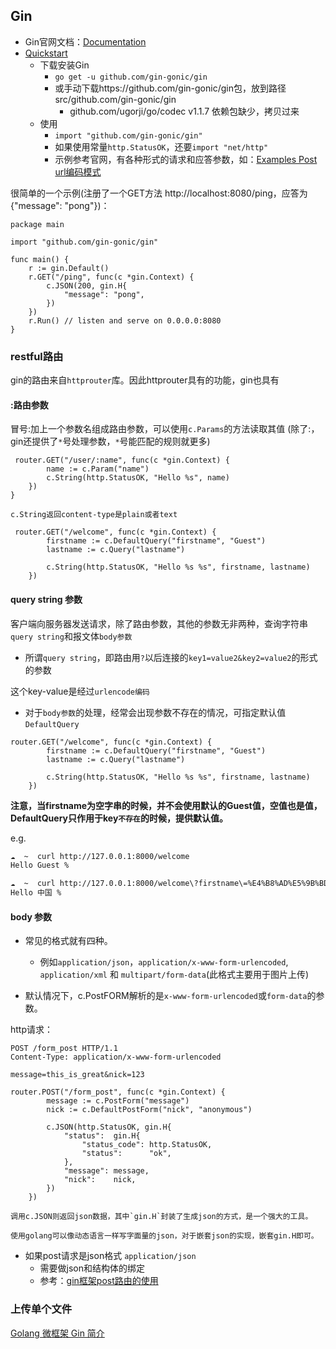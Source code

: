 ## Gin

* Gin官网文档：[Documentation](https://gin-gonic.com/docs/)
* [Quickstart](https://gin-gonic.com/docs/quickstart/)
    - 下载安装Gin
        + `go get -u github.com/gin-gonic/gin`
        + 或手动下载https://github.com/gin-gonic/gin包，放到路径 src/github.com/gin-gonic/gin
            * github.com/ugorji/go/codec v1.1.7 依赖包缺少，拷贝过来
    - 使用
        + `import "github.com/gin-gonic/gin"`
        + 如果使用常量`http.StatusOK`，还要`import "net/http"`
        + 示例参考官网，有各种形式的请求和应答参数，如：[Examples Post url编码模式](https://gin-gonic.com/docs/examples/query-and-post-form/)

很简单的一个示例(注册了一个GET方法 http://localhost:8080/ping，应答为 {"message": "pong"})：

```golang
package main

import "github.com/gin-gonic/gin"

func main() {
    r := gin.Default()
    r.GET("/ping", func(c *gin.Context) {
        c.JSON(200, gin.H{
            "message": "pong",
        })
    })
    r.Run() // listen and serve on 0.0.0.0:8080
}
```

### restful路由

gin的路由来自`httprouter`库。因此httprouter具有的功能，gin也具有

#### :路由参数

冒号:加上一个参数名组成路由参数，可以使用`c.Params`的方法读取其值
(除了:，gin还提供了`*`号处理参数，`*`号能匹配的规则就更多)

```golang
 router.GET("/user/:name", func(c *gin.Context) {
        name := c.Param("name")
        c.String(http.StatusOK, "Hello %s", name)
    })
}

c.String返回content-type是plain或者text
```


```golang
 router.GET("/welcome", func(c *gin.Context) {
        firstname := c.DefaultQuery("firstname", "Guest")
        lastname := c.Query("lastname")

        c.String(http.StatusOK, "Hello %s %s", firstname, lastname)
    })
```

#### query string 参数

客户端向服务器发送请求，除了路由参数，其他的参数无非两种，查询字符串`query string`和报文体`body参数`

* 所谓`query string`，即路由用`?`以后连接的`key1=value2&key2=value2`的形式的参数

这个key-value是经过`urlencode编码`

* 对于`body参数`的处理，经常会出现参数不存在的情况，可指定默认值`DefaultQuery`

```golang
router.GET("/welcome", func(c *gin.Context) {
        firstname := c.DefaultQuery("firstname", "Guest")
        lastname := c.Query("lastname")

        c.String(http.StatusOK, "Hello %s %s", firstname, lastname)
    })
```

**注意，当firstname为空字串的时候，并不会使用默认的Guest值，空值也是值，DefaultQuery只作用于key`不存在`的时候，提供默认值。**

e.g.

```sh
☁  ~  curl http://127.0.0.1:8000/welcome
Hello Guest %

☁  ~  curl http://127.0.0.1:8000/welcome\?firstname\=%E4%B8%AD%E5%9B%BD
Hello 中国 %
```

#### body 参数

* 常见的格式就有四种。
    - 例如`application/json`，`application/x-www-form-urlencoded`, `application/xml` 和 `multipart/form-data`(此格式主要用于图片上传)

* 默认情况下，c.PostFORM解析的是`x-www-form-urlencoded`或`form-data`的参数。

http请求：

```golang
POST /form_post HTTP/1.1
Content-Type: application/x-www-form-urlencoded

message=this_is_great&nick=123
```

```golang
router.POST("/form_post", func(c *gin.Context) {
        message := c.PostForm("message")
        nick := c.DefaultPostForm("nick", "anonymous")

        c.JSON(http.StatusOK, gin.H{
            "status":  gin.H{
                "status_code": http.StatusOK,
                "status":      "ok",
            },
            "message": message,
            "nick":    nick,
        })
    })

调用c.JSON则返回json数据，其中`gin.H`封装了生成json的方式，是一个强大的工具。

使用golang可以像动态语言一样写字面量的json，对于嵌套json的实现，嵌套gin.H即可。
```

* 如果post请求是json格式 `application/json`
    - 需要做json和结构体的绑定
    - 参考：[gin框架post路由的使用](https://juejin.im/post/5bd40c5d51882528366375c1#heading-5)

### 上传单个文件
[Golang 微框架 Gin 简介](https://www.jianshu.com/p/a31e4ee25305)

